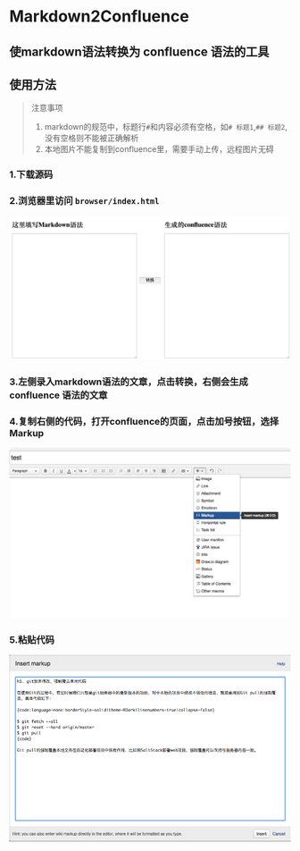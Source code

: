 # Markdown2Confluence

## 使markdown语法转换为 confluence 语法的工具

## 使用方法

> 注意事项
> 1. markdown的规范中，标题行`#`和内容必须有空格，如`# 标题1`,`## 标题2`,没有空格则不能被正确解析
> 2. 本地图片不能复制到confluence里，需要手动上传，远程图片无碍

### 1.下载源码

### 2.浏览器里访问 `browser/index.html`
![](pic/1.png)

### 3.左侧录入markdown语法的文章，点击转换，右侧会生成confluence 语法的文章

### 4.复制右侧的代码，打开confluence的页面，点击加号按钮，选择Markup
![](pic/2.png)

### 5.粘贴代码
![](pic/3.png)